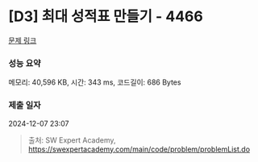 # [D3] 최대 성적표 만들기 - 4466 

[문제 링크](https://swexpertacademy.com/main/code/problem/problemDetail.do?contestProbId=AWOUfCJ6qVMDFAWg) 

### 성능 요약

메모리: 40,596 KB, 시간: 343 ms, 코드길이: 686 Bytes

### 제출 일자

2024-12-07 23:07



> 출처: SW Expert Academy, https://swexpertacademy.com/main/code/problem/problemList.do